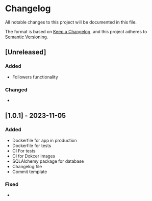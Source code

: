 # Changelog

All notable changes to this project will be documented in this file.

The format is based on [Keep a Changelog](https://keepachangelog.com/en/1.0.0/),
and this project adheres to [Semantic Versioning](https://semver.org/spec/v2.0.0.html).

## [Unreleased]

### Added

- Followers functionality

### Changed

-

## [1.0.1] - 2023-11-05

### Added

- Dockerfile for app in production
- Dockerfile for tests
- CI For tests
- CI for Dokcer images
- SQLAlchemy package for database
- Changelog file
- Commit template

### Fixed

-
